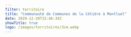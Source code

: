 ```yaml
---
filter: territoire
title: "Communauté de Communes de la Côtière à Montluel"
date: 2020-12-28T15:46:34Z
showTitle: true
logo: /images/territoires/3cm.webp
---
```

